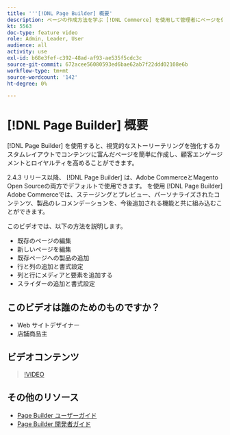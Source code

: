 ```yaml
---
title: '''[!DNL Page Builder] 概要'
description: ページの作成方法を学ぶ [!DNL Commerce] を使用して管理者にページを保存する [!DNL Page Builder].
kt: 5563
doc-type: feature video
role: Admin, Leader, User
audience: all
activity: use
exl-id: b68e3fef-c392-48ad-af93-ae535f5cdc3c
source-git-commit: 672acee56080593ed6bae62ab7f22ddd02108e6b
workflow-type: tm+mt
source-wordcount: '142'
ht-degree: 0%

---
```


# [!DNL Page Builder] 概要

[!DNL Page Builder] を使用すると、視覚的なストーリーテリングを強化するカスタムレイアウトでコンテンツに富んだページを簡単に作成し、顧客エンゲージメントとロイヤルティを高めることができます。

2.4.3 リリース以降、 [!DNL Page Builder] は、Adobe CommerceとMagento Open Sourceの両方でデフォルトで使用できます。 を使用 [!DNL Page Builder] Adobe Commerceでは、ステージングとプレビュー、パーソナライズされたコンテンツ、製品のレコメンデーションを、今後追加される機能と共に組み込むことができます。

このビデオでは、以下の方法を説明します。

- 既存のページの編集
- 新しいページを編集
- 既存ページへの製品の追加
- 行と列の追加と書式設定
- 列と行にメディアと要素を追加する
- スライダーの追加と書式設定

## このビデオは誰のためのものですか？

- Web サイトデザイナー
- 店舗商品主

## ビデオコンテンツ

>[!VIDEO](https://video.tv.adobe.com/v/343781?quality=12&learn=on)

## その他のリソース

- [Page Builder ユーザーガイド](https://docs.magento.com/user-guide/cms/page-builder.html)
- [Page Builder 開発者ガイド](https://devdocs.magento.com/page-builder/docs/index.html)
